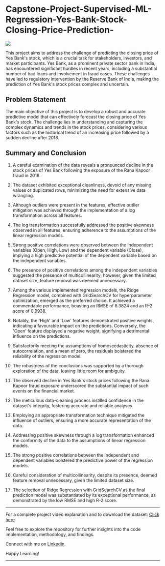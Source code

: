 # Capstone-Project-Supervised-ML-Regression-Yes-Bank-Stock-Closing-Price-Prediction-

![](https://upload.wikimedia.org/wikipedia/commons/d/d1/Yes_Bank_Logo-01.png)



This project aims to address the challenge of predicting the closing price of Yes Bank's stock, which is a crucial task for stakeholders, investors, and market participants. Yes Bank, as a prominent private sector bank in India, has encountered significant hurdles in recent years, including a substantial number of bad loans and involvement in fraud cases. These challenges have led to regulatory intervention by the Reserve Bank of India, making the prediction of Yes Bank's stock prices complex and uncertain.

## Problem Statement
The main objective of this project is to develop a robust and accurate predictive model that can effectively forecast the closing price of Yes Bank's stock. The challenge lies in understanding and capturing the complex dynamics and trends in the stock prices, considering various factors such as the historical trend of an increasing price followed by a sudden decline after 2018.

## Summary and Conclusion
1. A careful examination of the data reveals a pronounced decline in the stock prices of Yes Bank following the exposure of the Rana Kapoor fraud in 2018.

2. The dataset exhibited exceptional cleanliness, devoid of any missing values or duplicated rows, minimizing the need for extensive data wrangling.

3. Although outliers were present in the features, effective outlier mitigation was achieved through the implementation of a log transformation across all features.

4. The log transformation successfully addressed the positive skewness observed in all features, ensuring adherence to the assumptions of the linear regression models.

5. Strong positive correlations were observed between the independent variables (Open, High, Low) and the dependent variable (Close), implying a high predictive potential of the dependent variable based on the independent variables.

6. The presence of positive correlations among the independent variables suggested the presence of multicollinearity; however, given the limited dataset size, feature removal was deemed unnecessary.

7. Among the various implemented regression models, the Ridge Regression model, combined with GridSearchCV for hyperparameter optimization, emerged as the preferred choice. It achieved a commendable performance, boasting an RMSE of 8.3824 and an R-2 score of 0.9938.

8. Notably, the 'High' and 'Low' features demonstrated positive weights, indicating a favourable impact on the predictions. Conversely, the 'Open' feature displayed a negative weight, signifying a detrimental influence on the predictions.

9. Satisfactorily meeting the assumptions of homoscedasticity, absence of autocorrelation, and a mean of zero, the residuals bolstered the reliability of the regression model.

10. The robustness of the conclusions was supported by a thorough exploration of the data, leaving little room for ambiguity.

11. The observed decline in Yes Bank's stock prices following the Rana Kapoor fraud exposure underscored the substantial impact of such events on the financial market.

12. The meticulous data-cleaning process instilled confidence in the dataset's integrity, fostering accurate and reliable analyses.

13. Employing an appropriate transformation technique mitigated the influence of outliers, ensuring a more accurate representation of the data.

14. Addressing positive skewness through a log transformation enhanced the conformity of the data to the assumptions of linear regression models.

15. The strong positive correlations between the independent and dependent variables bolstered the predictive power of the regression models.

16. Careful consideration of multicollinearity, despite its presence, deemed feature removal unnecessary, given the limited dataset size.

17. The selection of Ridge Regression with GridSearchCV as the final prediction model was substantiated by its exceptional performance, as demonstrated by the low RMSE and high R-2 score.
**************************************************************************************************************************************************
For a complete project video explanation and to download the dataset: [Click here](https://drive.google.com/drive/folders/1rhMrhCXsIxd3veJvPRtw46Ec_rmL7-9v?usp=sharing)

Feel free to explore the repository for further insights into the code implementation, methodology, and findings.

Connect with me on [Linkedin](https://www.linkedin.com/in/rudraashish-sengupta-5ab66575/).

Happy Learning!
**************************************************************************************************************************************************

